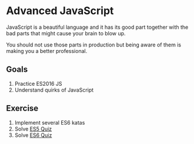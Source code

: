 # Advanced JavaScript
JavaScript is a beautiful language and it has its good part together with the bad parts that might cause your brain to blow up.

You should not use those parts in production but being aware of them is making you a better professional.

## Goals
1. Practice ES2016 JS
1. Understand quirks of JavaScript

## Exercise
1. Implement several ES6 katas
1. Solve [ES5 Quiz](http://dmitrysoshnikov.com/ecmascript/the-quiz/)
1. Solve [ES6 Quiz](http://perfectionkills.com/javascript-quiz-es6/)
